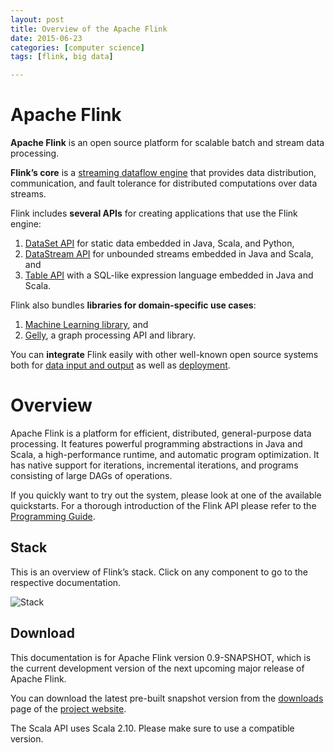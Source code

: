 ```yaml
---
layout: post
title: Overview of the Apache Flink 
date: 2015-06-23
categories: [computer science]
tags: [flink, big data]

---
```


# Apache Flink

**Apache Flink** is an open source platform for scalable batch and
stream data processing.

**Flink’s core** is a [streaming dataflow
engine](http://flink.apache.org/features.html#unified-stream-amp-batch-processing) that provides
data distribution, communication, and fault tolerance for distributed
computations over data streams.

Flink includes **several APIs** for creating applications that use the
Flink engine:

1.  [DataSet API](http://flink.apache.org/features.html#dataset-api) for static data embedded in
    Java, Scala, and Python,
2.  [DataStream API](http://flink.apache.org/features.html#datastream-api) for unbounded streams
    embedded in Java and Scala, and
3.  [Table API](http://flink.apache.org/features.html#table-api) with a SQL-like expression
    language embedded in Java and Scala.

Flink also bundles **libraries for domain-specific use cases**:

1.  [Machine Learning library](http://flink.apache.org/features.html#machine-learning-library),
    and
2.  [Gelly](http://flink.apache.org/features.html#graph-api-amp-library-gelly), a graph
    processing API and library.

You can **integrate** Flink easily with other well-known open source
systems both for [data input and
output](http://flink.apache.org/features.html#deployment-and-integration) as well as
[deployment](http://flink.apache.org/features.html#deployment-and-integration).

Overview
========

Apache Flink is a platform for efficient, distributed, general-purpose
data processing. It features powerful programming abstractions in Java
and Scala, a high-performance runtime, and automatic program
optimization. It has native support for iterations, incremental
iterations, and programs consisting of large DAGs of operations.

If you quickly want to try out the system, please look at one of the
available quickstarts. For a thorough introduction of the Flink API
please refer to the [Programming Guide](http://ci.apache.org/projects/flink/flink-docs-master/apis/programming_guide.html).

Stack
-----

This is an overview of Flink’s stack. Click on any component to go to
the respective documentation.

![Stack](http://sungsoo.github.com/images/overview-stack-0.9.png)

Download
--------

This documentation is for Apache Flink version 0.9-SNAPSHOT, which is
the current development version of the next upcoming major release of
Apache Flink.

You can download the latest pre-built snapshot version from the
[downloads](http://flink.apache.org/downloads.html#latest) page of the
[project website](http://flink.apache.org).

The Scala API uses Scala 2.10. Please make sure to use a compatible
version.
